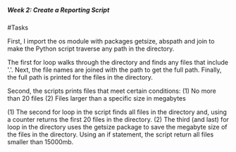 ##### Week 2: Create a Reporting Script #####

#Tasks

First, I import the os module with packages getsize, abspath and join to make the Python script traverse any path in the directory.

The first for loop walks through the directory and finds any files that include '.'. Next, the file names are joined with the path to get the full path. Finally, the full path is printed for the files in the directory.

Second, the scripts prints files that meet certain conditions:
(1) No more than 20 files
(2) Files larger  than a specific size in megabytes

(1) The second for loop in the script finds all files in the directory and, using a counter returns the first 20 files in the directory.
(2) The third (and last) for loop in the directory uses the getsize package to save the megabyte size of the files in the directory.
    Using an if statement, the script return all files smaller than 15000mb.